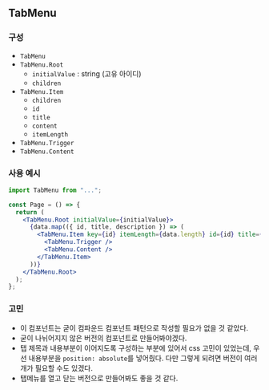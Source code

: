 ## TabMenu

### 구성

- `TabMenu`
- `TabMenu.Root`
  - `initialValue` : string (고유 아이디)
  - `children`
- `TabMenu.Item`
  - `children`
  - `id`
  - `title`
  - `content`
  - `itemLength`
- `TabMenu.Trigger`
- `TabMenu.Content`

### 사용 예시

```jsx
import TabMenu from "...";

const Page = () => {
  return (
    <TabMenu.Root initialValue={initialValue}>
      {data.map(({ id, title, description }) => (
        <TabMenu.Item key={id} itemLength={data.length} id={id} title={title} content={description}>
          <TabMenu.Trigger />
          <TabMenu.Content />
        </TabMenu.Item>
      ))}
    </TabMenu.Root>
  );
};
```

### 고민

- 이 컴포넌트는 굳이 컴파운드 컴포넌트 패턴으로 작성할 필요가 없을 것 같았다.
- 굳이 나뉘어지지 않은 버전의 컴포넌트로 만들어봐야겠다.
- 탭 제목과 내용부분이 이어지도록 구성하는 부분에 있어서 css 고민이 있었는데, 우선 내용부분을 `position: absolute`를 넣어줬다. 다만 그렇게 되려면 버전이 여러개가 필요할 수도 있겠다.
- 탭메뉴를 열고 닫는 버전으로 만들어봐도 좋을 것 같다.
